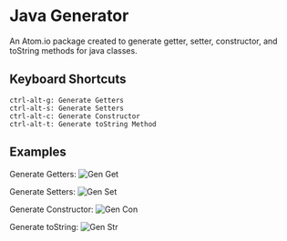 # Java Generator

An Atom.io package created to generate getter, setter, constructor, and toString methods for java classes.

## Keyboard Shortcuts

```text
ctrl-alt-g: Generate Getters
ctrl-alt-s: Generate Setters
ctrl-alt-c: Generate Constructor
ctrl-alt-t: Generate toString Method
```

## Examples

Generate Getters:
![Gen Get](https://raw.githubusercontent.com/delebota/java-generator/master/example/gifs/getters.gif)

Generate Setters:
![Gen Set](https://raw.githubusercontent.com/delebota/java-generator/master/example/gifs/setters.gif)

Generate Constructor:
![Gen Con](https://raw.githubusercontent.com/delebota/java-generator/master/example/gifs/constructor.gif)

Generate toString:
![Gen Str](https://raw.githubusercontent.com/delebota/java-generator/master/example/gifs/toString.gif)
